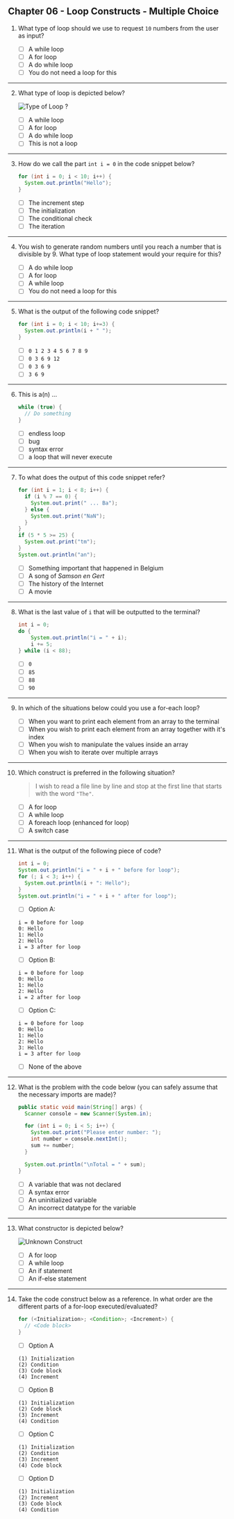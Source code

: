 ## Chapter 06 - Loop Constructs - Multiple Choice

1. What type of loop should we use to request `10` numbers from the user as input?

    * [ ] A while loop
    * [ ] A for loop
    * [ ] A do while loop
    * [ ] You do not need a loop for this

---

2. What type of loop is depicted below?

    ![Type of Loop ?](./img/type_of_loop.png)

    * [ ] A while loop
    * [ ] A for loop
    * [ ] A do while loop
    * [ ] This is not a loop

---

3. How do we call the part `int i = 0` in the code snippet below?

    ```java
    for (int i = 0; i < 10; i++) {
      System.out.println("Hello");
    }
    ```

    * [ ] The increment step
    * [ ] The initialization
    * [ ] The conditional check
    * [ ] The iteration

---

4. You wish to generate random numbers until you reach a number that is divisible by 9. What type of loop statement would your require for this?

    * [ ] A do while loop
    * [ ] A for loop
    * [ ] A while loop
    * [ ] You do not need a loop for this

---

5. What is the output of the following code snippet?

    ```java
    for (int i = 0; i < 10; i+=3) {
      System.out.println(i + " ");
    }
    ```

    * [ ] `0 1 2 3 4 5 6 7 8 9`
    * [ ] `0 3 6 9 12`
    * [ ] `0 3 6 9`
    * [ ] `3 6 9`

---

6. This is a(n) ...

    ```java
    while (true) {
      // Do something
    }
    ```

    * [ ] endless loop
    * [ ] bug
    * [ ] syntax error
    * [ ] a loop that will never execute

---

7. To what does the output of this code snippet refer?

    ```java
    for (int i = 1; i < 8; i++) {
      if (i % 7 == 0) {
        System.out.print(" ... Ba");
      } else {
        System.out.print("NaN");
      }
    }
    if (5 * 5 >= 25) {
      System.out.print("tm");
    }
    System.out.println("an");
    ```

    * [ ] Something important that happened in Belgium
    * [ ] A song of *Samson en Gert*
    * [ ] The history of the Internet
    * [ ] A movie

---

8. What is the last value of `i` that will be outputted to the terminal?

    ```java
    int i = 0;
    do {
        System.out.println("i = " + i);
        i += 5;
    } while (i < 88);
    ```

    * [ ] `0`
    * [ ] `85`
    * [ ] `88`
    * [ ] `90`

---

9. In which of the situations below could you use a for-each loop?

    * [ ] When you want to print each element from an array to the terminal
    * [ ] When you wish to print each element from an array together with it's index
    * [ ] When you wish to manipulate the values inside an array
    * [ ] When you wish to iterate over multiple arrays

---

10. Which construct is preferred in the following situation?

    > I wish to read a file line by line and stop at the first line that starts with the word `"The"`.

    * [ ] A for loop
    * [ ] A while loop
    * [ ] A foreach loop (enhanced for loop)
    * [ ] A switch case

---

11. What is the output of the following piece of code?

    ```java
    int i = 0;
    System.out.println("i = " + i + " before for loop");
    for (; i < 3; i++) {
      System.out.println(i + ": Hello");
    }
    System.out.println("i = " + i + " after for loop");
    ```

    * [ ] Option A:

    ```text
    i = 0 before for loop
    0: Hello
    1: Hello
    2: Hello
    i = 3 after for loop
    ```

    * [ ] Option B:

    ```text
    i = 0 before for loop
    0: Hello
    1: Hello
    2: Hello
    i = 2 after for loop
    ```

    * [ ] Option C:

    ```text
    i = 0 before for loop
    0: Hello
    1: Hello
    2: Hello
    3: Hello
    i = 3 after for loop
    ```

    * [ ] None of the above

---

12. What is the problem with the code below (you can safely assume that the necessary imports are made)?

    ```java
    public static void main(String[] args) {
      Scanner console = new Scanner(System.in);

      for (int i = 0; i < 5; i++) {
        System.out.print("Please enter number: ");
        int number = console.nextInt();
        sum += number;
      }

      System.out.println("\nTotal = " + sum);
    }
    ```

    * [ ] A variable that was not declared
    * [ ] A syntax error
    * [ ] An uninitialized variable
    * [ ] An incorrect datatype for the variable

---

13. What constructor is depicted below?

    ![Unknown Construct](./img/unknown_construct.png)

    * [ ] A for loop
    * [ ] A while loop
    * [ ] An if statement
    * [ ] An if-else statement

---

14. Take the code construct below as a reference. In what order are the different parts of a for-loop executed/evaluated?

    ```java
    for (<Initialization>; <Condition>; <Increment>) {
      // <Code block>
    }
    ```

    * [ ] Option A

    ```text
    (1) Initialization
    (2) Condition
    (3) Code block
    (4) Increment
    ```

    * [ ] Option B

    ```text
    (1) Initialization
    (2) Code block
    (3) Increment
    (4) Condition
    ```

    * [ ] Option C

    ```text
    (1) Initialization
    (2) Condition
    (3) Increment
    (4) Code block
    ```

    * [ ] Option D

    ```text
    (1) Initialization
    (2) Increment
    (3) Code block
    (4) Condition
    ```